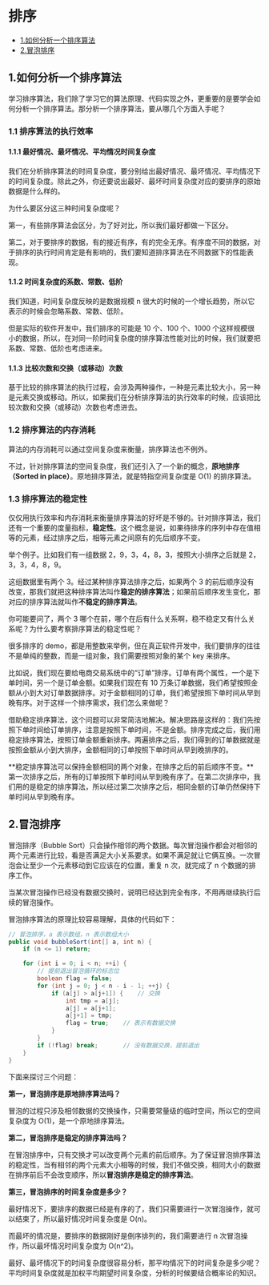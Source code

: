 # 排序


- [1.如何分析一个排序算法](#1如何分析一个排序算法)
- [2.冒泡排序](#2冒泡排序)


## 1.如何分析一个排序算法

学习排序算法，我们除了学习它的算法原理、代码实现之外，更重要的是要学会如何分析一个排序算法。那分析一个排序算法，要从哪几个方面入手呢？

### 1.1 排序算法的执行效率

#### 1.1.1 最好情况、最坏情况、平均情况时间复杂度

我们在分析排序算法的时间复杂度，要分别给出最好情况、最坏情况、平均情况下的时间复杂度。除此之外，你还要说出最好、最坏时间复杂度对应的要排序的原始数据是什么样的。

为什么要区分这三种时间复杂度呢？

第一，有些排序算法会区分，为了好对比，所以我们最好都做一下区分。

第二，对于要排序的数据，有的接近有序，有的完全无序。有序度不同的数据，对于排序的执行时间肯定是有影响的，我们要知道排序算法在不同数据下的性能表现。

#### 1.1.2 时间复杂度的系数、常数、低阶

我们知道，时间复杂度反映的是数据规模 n 很大的时候的一个增长趋势，所以它表示的时候会忽略系数、常数、低阶。

但是实际的软件开发中，我们排序的可能是 10 个、100 个、1000 个这样规模很小的数据，所以，在对同一阶时间复杂度的排序算法性能对比的时候，我们就要把系数、常数、低阶也考虑进来。

#### 1.1.3 比较次数和交换（或移动）次数

基于比较的排序算法的执行过程，会涉及两种操作，一种是元素比较大小，另一种是元素交换或移动。所以，如果我们在分析排序算法的执行效率的时候，应该把比较次数和交换（或移动）次数也考虑进去。

### 1.2 排序算法的内存消耗

算法的内存消耗可以通过空间复杂度来衡量，排序算法也不例外。

不过，针对排序算法的空间复杂度，我们还引入了一个新的概念，**原地排序（Sorted in place）**。原地排序算法，就是特指空间复杂度是 O(1) 的排序算法。

### 1.3 排序算法的稳定性

仅仅用执行效率和内存消耗来衡量排序算法的好坏是不够的。针对排序算法，我们还有一个重要的度量指标，**稳定性**。这个概念是说，如果待排序的序列中存在值相等的元素，经过排序之后，相等元素之间原有的先后顺序不变。

举个例子。比如我们有一组数据 2，9，3，4，8，3，按照大小排序之后就是 2，3，3，4，8，9。

这组数据里有两个 3。经过某种排序算法排序之后，如果两个 3 的前后顺序没有改变，那我们就把这种排序算法叫作**稳定的排序算法**；如果前后顺序发生变化，那对应的排序算法就叫作**不稳定的排序算法**。

你可能要问了，两个 3 哪个在前，哪个在后有什么关系啊，稳不稳定又有什么关系呢？为什么要考察排序算法的稳定性呢？

很多排序的 demo，都是用整数来举例，但在真正软件开发中，我们要排序的往往不是单纯的整数，而是一组对象，我们需要按照对象的某个 key 来排序。

比如说，我们现在要给电商交易系统中的“订单”排序。订单有两个属性，一个是下单时间，另一个是订单金额。如果我们现在有 10 万条订单数据，我们希望按照金额从小到大对订单数据排序。对于金额相同的订单，我们希望按照下单时间从早到晚有序。对于这样一个排序需求，我们怎么来做呢？

借助稳定排序算法，这个问题可以非常简洁地解决。解决思路是这样的：我们先按照下单时间给订单排序，注意是按照下单时间，不是金额。排序完成之后，我们用稳定排序算法，按照订单金额重新排序。两遍排序之后，我们得到的订单数据就是按照金额从小到大排序，金额相同的订单按照下单时间从早到晚排序的。

**稳定排序算法可以保持金额相同的两个对象，在排序之后的前后顺序不变。**第一次排序之后，所有的订单按照下单时间从早到晚有序了。在第二次排序中，我们用的是稳定的排序算法，所以经过第二次排序之后，相同金额的订单仍然保持下单时间从早到晚有序。

## 2.冒泡排序

冒泡排序（Bubble Sort）只会操作相邻的两个数据。每次冒泡操作都会对相邻的两个元素进行比较，看是否满足大小关系要求。如果不满足就让它俩互换。一次冒泡会让至少一个元素移动到它应该在的位置，重复 n 次，就完成了 n 个数据的排序工作。

当某次冒泡操作已经没有数据交换时，说明已经达到完全有序，不用再继续执行后续的冒泡操作。

冒泡排序算法的原理比较容易理解，具体的代码如下：

```java
// 冒泡排序，a 表示数组，n 表示数组大小
public void bubbleSort(int[] a, int n) {
    if (n <= 1) return;

    for (int i = 0; i < n; ++i) {
        // 提前退出冒泡循环的标志位
        boolean flag = false;
        for (int j = 0; j < n - i - 1; ++j) {
            if (a[j] > a[j+1]) {    // 交换
                int tmp = a[j];
                a[j] = a[j+1];
                a[j+1] = tmp;
                flag = true;    // 表示有数据交换 
            }
        }
        if (!flag) break;       // 没有数据交换，提前退出
    }
}
```

下面来探讨三个问题：

**第一，冒泡排序是原地排序算法吗？**

冒泡的过程只涉及相邻数据的交换操作，只需要常量级的临时空间，所以它的空间复杂度为 O(1)，是一个原地排序算法。

**第二，冒泡排序是稳定的排序算法吗？**

在冒泡排序中，只有交换才可以改变两个元素的前后顺序。为了保证冒泡排序算法的稳定性，当有相邻的两个元素大小相等的时候，我们不做交换，相同大小的数据在排序前后不会改变顺序，所以**冒泡排序是稳定的排序算法**。

**第三，冒泡排序的时间复杂度是多少？**

最好情况下，要排序的数据已经是有序的了，我们只需要进行一次冒泡操作，就可以结束了，所以最好情况时间复杂度是 O(n)。

而最坏的情况是，要排序的数据刚好是倒序排列的，我们需要进行 n 次冒泡操作，所以最坏情况时间复杂度为 O(n^2)。

最好、最坏情况下的时间复杂度很容易分析，那平均情况下的时间复杂是多少呢？平均时间复杂度就是加权平均期望时间复杂度，分析的时候要结合概率论的知识。
